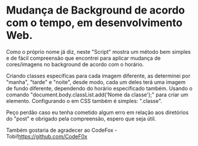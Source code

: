# Mudança de Background de acordo com o tempo, em desenvolvimento Web.
Como o próprio nome já diz, neste "Script" mostra um método bem simples e de fácil compreensão que encontrei para aplicar mudança de cores/imagens no background de acordo com o horário.

Criando classes específicas para cada imagem diferente, as determinei por "manha", "tarde" e "noite", desde modo, cada um deles terá uma imagem de fundo diferente, dependendo do horário especificado também.
Usando o comando "document.body.classList.add('Nome da classe');" para criar um elemento. 
Configurando o em CSS também é simples: ".classe".

Peço perdão caso eu tenha cometido algum erro em relação aos diretórios do "post" e obrigado pela compreensão, espero que seja útil.

Também gostaria de agradecer ao CodeFox - Tobi!https://github.com/CodeF0x
